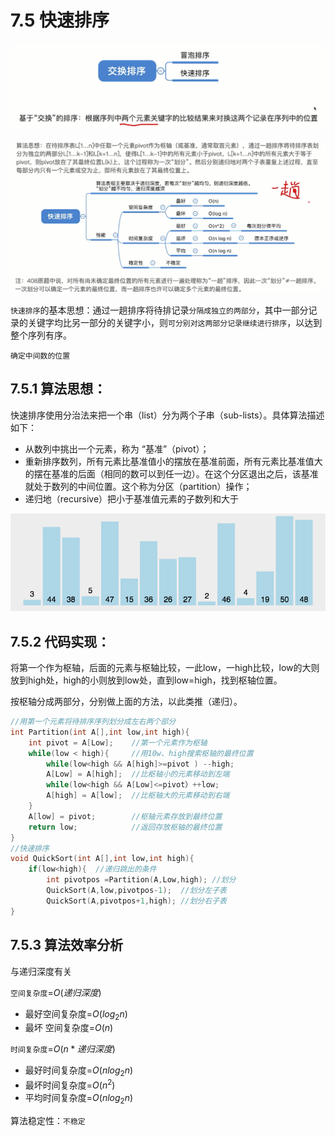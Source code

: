 # 7.5 快速排序

![uTools_1638450353573](../images/uTools_1638450353573.png)

![uTools_1638451646054](../images/uTools_1638451646054.png)

`快速排序`的基本思想：通过一趟排序将待排记录`分隔成独立的两部分`，其中一部分记录的关键字均比另一部分的关键字小，则`可分别对这两部分记录继续进行排序`，以达到整个序列有序。

`确定中间数的位置`

## 7.5.1 算法思想：

快速排序使用分治法来把一个串（list）分为两个子串（sub-lists）。具体算法描述如下：

- 从数列中挑出一个元素，称为 “基准”（pivot）；
- 重新排序数列，所有元素比基准值小的摆放在基准前面，所有元素比基准值大的摆在基准的后面（相同的数可以到任一边）。在这个分区退出之后，该基准就处于数列的中间位置。这个称为分区（partition）操作；
- 递归地（recursive）把小于基准值元素的子数列和大于

![img](../images/849589-20171015230936371-1413523412.gif)

## 7.5.2 代码实现：

将第一个作为枢轴，后面的元素与枢轴比较，一此low，一high比较，low的大则放到high处，high的小则放到low处，直到low=high，找到枢轴位置。

按枢轴分成两部分，分别做上面的方法，以此类推（递归）。

```c
//用第一个元素将待排序序列划分成左右两个部分
int Partition(int A[],int low,int high){
	int pivot = A[Low];    //第一个元素作为枢轴
    while(low < high){     //用10w、high搜索枢轴的最终位置
        while(low<high && A[high]>=pivot ) --high;
        A[Low] = A[high];  //比枢轴小的元素移动到左端
        while(low<high && A[Low]<=pivot）++low;
        A[high] = A[low];  //比枢轴大的元素移动到右端
	}
	A[low] = pivot;        //枢轴元素存放到最终位置
	return low;            //返回存放枢轴的最终位置
}
//快速排序
void QuickSort(int A[],int low,int high){
	if(low<high){  //递归跳出的条件
		int pivotpos =Partition(A,Low,high); //划分
		QuickSort(A,low,pivotpos-1);  //划分左子表
		QuickSort(A,pivotpos+1,high); //划分右子表
}
```

## 7.5.3 算法效率分析

与递归深度有关

`空间复杂度`=$O(递归深度)$

- 最好空间复杂度=$O(log_2n)$
- 最坏 空间复杂度=$O(n)$

`时间复杂度`=$O(n*递归深度)$

- 最好时间复杂度=$O(nlog_2n)$
- 最坏时间复杂度=$O(n^2)$
- 平均时间复杂度=$O(nlog_2n)$

算法稳定性：`不稳定`
